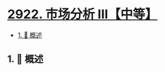 # [2922. 市场分析 III【中等】](https://github.com/tnotesjs/TNotes.leetcode/tree/main/notes/2922.%20%E5%B8%82%E5%9C%BA%E5%88%86%E6%9E%90%20III%E3%80%90%E4%B8%AD%E7%AD%89%E3%80%91)

<!-- region:toc -->

- [1. 📝 概述](#1--概述)

<!-- endregion:toc -->

## 1. 📝 概述
